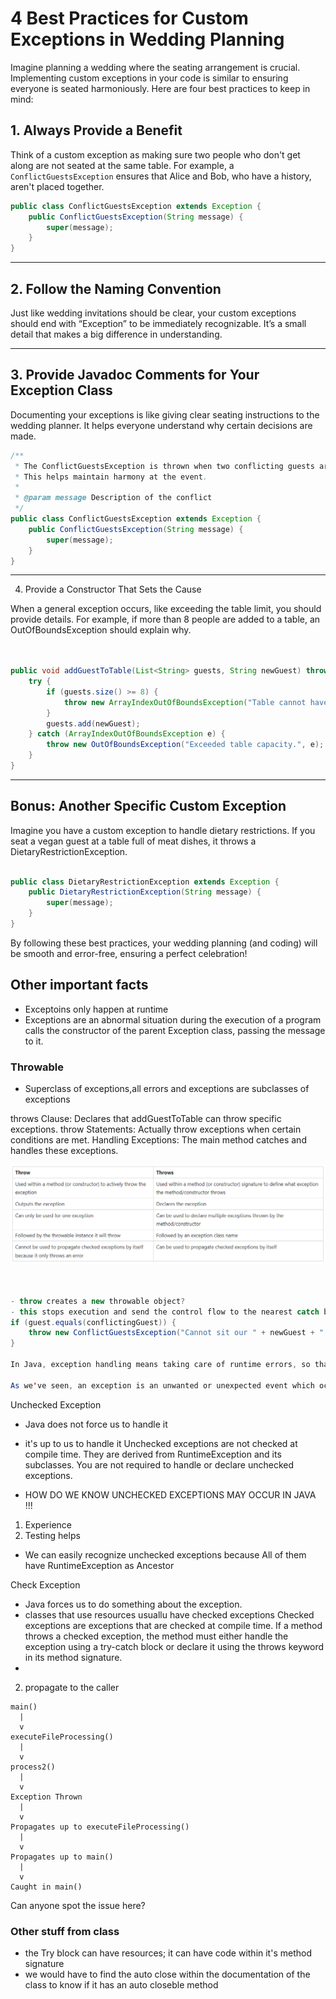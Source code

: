 # 4 Best Practices for Custom Exceptions in Wedding Planning

Imagine planning a wedding where the seating arrangement is crucial. Implementing custom exceptions in your code is similar to ensuring everyone is seated harmoniously. Here are four best practices to keep in mind:

## 1. Always Provide a Benefit

Think of a custom exception as making sure two people who don't get along are not seated at the same table. For example, a `ConflictGuestsException` ensures that Alice and Bob, who have a history, aren't placed together.

```java
public class ConflictGuestsException extends Exception {
    public ConflictGuestsException(String message) {
        super(message);
    }
}
```

---
## 2. Follow the Naming Convention

Just like wedding invitations should be clear, your custom exceptions should end with “Exception” to be immediately recognizable. It’s a small detail that makes a big difference in understanding.

--- 
## 3. Provide Javadoc Comments for Your Exception Class

Documenting your exceptions is like giving clear seating instructions to the wedding planner. It helps everyone understand why certain decisions are made.

```java
/**
 * The ConflictGuestsException is thrown when two conflicting guests are seated together.
 * This helps maintain harmony at the event.
 * 
 * @param message Description of the conflict
 */
public class ConflictGuestsException extends Exception {
    public ConflictGuestsException(String message) {
        super(message);
    }
}
```

---
4. Provide a Constructor That Sets the Cause

When a general exception occurs, like exceeding the table limit, you should provide details. For example, if more than 8 people are added to a table, an OutOfBoundsException should explain why.

```java


public void addGuestToTable(List<String> guests, String newGuest) throws OutOfBoundsException {
    try {
        if (guests.size() >= 8) {
            throw new ArrayIndexOutOfBoundsException("Table cannot have more than 8 guests.");
        }
        guests.add(newGuest);
    } catch (ArrayIndexOutOfBoundsException e) {
        throw new OutOfBoundsException("Exceeded table capacity.", e);
    }
}
```

---
## Bonus: Another Specific Custom Exception

Imagine you have a custom exception to handle dietary restrictions. If you seat a vegan guest at a table full of meat dishes, it throws a DietaryRestrictionException.

```java

public class DietaryRestrictionException extends Exception {
    public DietaryRestrictionException(String message) {
        super(message);
    }
}
```

By following these best practices, your wedding planning (and coding) will be smooth and error-free, ensuring a perfect celebration!

## Other important facts
- Exceptoins only happen at runtime
- Exceptions are an abnormal situation during the execution of a program
calls the constructor of the parent Exception class, passing the message to it.
### Throwable
- Superclass of exceptions,all errors and exceptions are subclasses of exceptions

throws Clause: Declares that addGuestToTable can throw specific exceptions.
throw Statements: Actually throw exceptions when certain conditions are met.
Handling Exceptions: The main method catches and handles these exceptions.

![alt text](image-7.png)

```java


- throw creates a new throwable object?
- this stops execution and send the control flow to the nearest catch block
if (guest.equals(conflictingGuest)) {
    throw new ConflictGuestsException("Cannot sit our " + newGuest + " with " + conflictingGuest);
}

In Java, exception handling means taking care of runtime errors, so that the regular flow of the application can be preserved. Java Exception Handling is a mechanism to handle runtime errors such as ClassNotFoundException and IOException, which refer to missing classes and bad input/output respectively.

As we've seen, an exception is an unwanted or unexpected event which occurs during the execution of a program (i.e. at runtime), that disrupts the normal flow of the program’s instructions. In Java, when an exception occurs within a method, Java creates an object with information about what happened. Predictably, this object is called the exception object. It contains information like the name and description of the exception and the state of the program when the exception occurred.

```

Unchecked Exception
- Java does not force us to handle it
- it's up to us to handle it
Unchecked exceptions are not checked at compile time. They are derived from RuntimeException and its subclasses. You are not required to handle or declare unchecked exceptions.

- HOW DO WE KNOW UNCHECKED EXCEPTIONS MAY OCCUR IN JAVA !!!
1) Experience
2) Testing helps 

- We can easily recognize unchecked exceptions because All of them have RuntimeException as Ancestor

Check Exception
- Java forces us to do something about the exception.
- classes that use resources usuallu have checked exceptions
Checked exceptions are exceptions that are checked at compile time. If a method throws a checked exception, the method must either handle the exception using a try-catch block or declare it using the throws keyword in its method signature.
- 
2) propagate to the caller
```
main()
  |
  v
executeFileProcessing()
  |
  v
process2()
  |
  v
Exception Thrown
  |
  v
Propagates up to executeFileProcessing()
  |
  v
Propagates up to main()
  |
  v
Caught in main()

```

Can anyone spot the issue here?



### Other stuff from class
- the Try block can have resources; it can have code within it's method signature
- we would have to find the auto close within the documentation of the class to know if it has an auto closeble method



